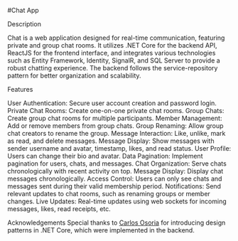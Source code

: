 #Chat App


Description

Chat is a web application designed for real-time communication, featuring private and group chat rooms. It utilizes .NET Core for the backend API, ReactJS for the frontend interface, and integrates various technologies such as Entity Framework, Identity, SignalR, and SQL Server to provide a robust chatting experience. The backend follows the service-repository pattern for better organization and scalability.

Features

User Authentication: Secure user account creation and password login.
Private Chat Rooms: Create one-on-one private chat rooms.
Group Chats: Create group chat rooms for multiple participants.
Member Management: Add or remove members from group chats.
Group Renaming: Allow group chat creators to rename the group.
Message Interaction: Like, unlike, mark as read, and delete messages.
Message Display: Show messages with sender username and avatar, timestamp, likes, and read status.
User Profile: Users can change their bio and avatar.
Data Pagination: Implement pagination for users, chats, and messages.
Chat Organization: Serve chats chronologically with recent activity on top.
Message Display: Display chat messages chronologically.
Access Control: Users can only see chats and messages sent during their valid membership period.
Notifications: Send relevant updates to chat rooms, such as renaming groups or member changes.
Live Updates: Real-time updates using web sockets for incoming messages, likes, read receipts, etc.


Acknowledgements
Special thanks to [Carlos Osoria](https://github.com/cosoria) for introducing design patterns in .NET Core, which were implemented in the backend.
